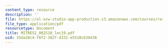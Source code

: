 ```yaml
---
content_type: resource
description: ''
file: https://ol-ocw-studio-app-production.s3.amazonaws.com/courses/res-2-002-finite-element-procedures-for-solids-and-structures-spring-2010/35da20c4f6f2382fd331e5510c636436_MITRES2_002S10_lec19.pdf
file_type: application/pdf
resourcetype: Document
title: MITRES2_002S10_lec19.pdf
uid: 35da20c4-f6f2-382f-d331-e5510c636436
---
```

